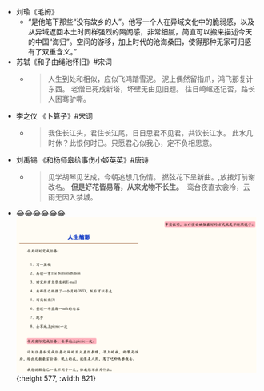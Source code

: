 - 刘瑜《毛姆》
	- “是他笔下那些“没有故乡的人”。他写一个人在异域文化中的脆弱感，以及从异域返回本土时同样强烈的隔阂感，非常细腻，简直可以搬来描述今天的中国“海归”。空间的游移，加上时代的沧海桑田，使得那种无家可归感有了双重含义。”
- 苏轼《和子由绳池怀旧》#宋词
	- > 人生到处和相似，应似飞鸿踏雪泥。
	  泥上偶然留指爪，鸿飞那复计东西。
	  老僧已死成新塔，坏壁无由见旧题。
	  往日崎岖还记否，路长人困骞驴嘶。
- 李之仪 《卜算子》#宋词
	- >我住长江头，君住长江尾，日日思君不见君，共饮长江水。
	  此水几时休？此恨何时已。只愿君心似我心，定不负相思意。
- 刘禹锡 《和杨师皋给事伤小姬英英》#唐诗
	- > 见学胡琴见艺成，今朝追想几伤情。
	  撚弦花下呈新曲。,放拨灯前谢改名。
	  **但是好花皆易落，从来尤物不长生。** 
	  鸾台夜直衣衾冷，云雨无因入禁城。
- 😂😂😂😂😂😂
  ![image.png](../assets/image_1727334887347_0.png){:height 577, :width 821}